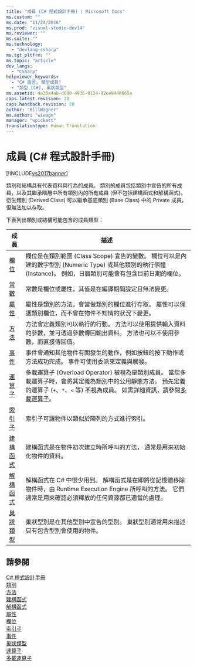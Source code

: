```yaml
---
title: "成員 (C# 程式設計手冊) | Microsoft Docs"
ms.custom: ""
ms.date: "11/24/2016"
ms.prod: "visual-studio-dev14"
ms.reviewer: ""
ms.suite: ""
ms.technology: 
  - "devlang-csharp"
ms.tgt_pltfrm: ""
ms.topic: "article"
dev_langs: 
  - "CSharp"
helpviewer_keywords: 
  - "C# 語言, 類型成員"
  - "類型 [C#], 巢狀類型"
ms.assetid: 4a30a4ab-d690-4936-9124-92ce9448665a
caps.latest.revision: 20
caps.handback.revision: 20
author: "BillWagner"
ms.author: "wiwagn"
manager: "wpickett"
translationtype: Human Translation
---
```

# 成員 (C# 程式設計手冊)
[!INCLUDE[vs2017banner](../../../csharp/includes/vs2017banner.md)]

類別和結構具有代表資料與行為的成員。  類別的成員包括類別中宣告的所有成員，以及其繼承階層中所有類別內的所有成員 \(但不包括建構函式和解構函式\)。  衍生類別 \(Derived Class\) 可以繼承基底類別 \(Base Class\) 中的 Private 成員，但無法加以存取。  
  
 下表列出類別或結構可能包含的成員類型：  
  
|成員|描述|  
|--------|--------|  
|[欄位](../../../csharp/programming-guide/classes-and-structs/fields.md)|欄位是在類別範圍 \(Class Scope\) 宣告的變數。  欄位可以是內建的數字型別 \(Numeric Type\) 或其他類別的執行個體 \(Instance\)。  例如，日曆類別可能會有包含目前日期的欄位。|  
|[常數](../../../csharp/programming-guide/classes-and-structs/constants.md)|常數是欄位或屬性，其值是在編譯期間設定且無法變更。|  
|[屬性](../../../csharp/programming-guide/classes-and-structs/properties.md)|屬性是類別的方法，會當做類別的欄位進行存取。  屬性可以保護類別欄位，而不會在物件不知情的狀況下變更。|  
|[方法](../../../csharp/programming-guide/classes-and-structs/methods.md)|方法會定義類別可以執行的行動。  方法可以使用提供輸入資料的參數，並可透過參數傳回輸出資料。  方法也可以不使用參數，而直接傳回值。|  
|[事件](../../../csharp/programming-guide/events/index.md)|事件會通知其他物件有關發生的動作，例如按鈕的按下動作或方法成功完成。  事件可使用委派來定義與觸發。|  
|[運算子](../../../csharp/programming-guide/statements-expressions-operators/operators.md)|多載運算子 \(Overload Operator\) 被視為是類別成員。  當您多載運算子時，會將其定義為類別中的公用靜態方法。  預先定義的運算子 \(`+`、`*`、`<` 等\) 不視為成員。  如需詳細資訊，請參閱[多載運算子](../../../csharp/programming-guide/statements-expressions-operators/overloadable-operators.md)。|  
|[索引子](../../../csharp/programming-guide/indexers/index.md)|索引子可讓物件以類似於陣列的方式進行索引。|  
|[建構函式](../../../csharp/programming-guide/classes-and-structs/constructors.md)|建構函式是在物件初次建立時所呼叫的方法，  通常是用來初始化物件的資料。|  
|[解構函式](../../../csharp/programming-guide/classes-and-structs/destructors.md)|解構函式在 C\# 中很少用到。  解構函式是在即將從記憶體移除物件時，由 Runtime Execution Engine 所呼叫的方法。  它們通常是用來確認必須釋放的任何資源都已適當的處理。|  
|[巢狀類型](../../../csharp/programming-guide/classes-and-structs/nested-types.md)|巢狀型別是在其他型別中宣告的型別。  巢狀型別通常用來描述只有包含型別會使用的物件。|  
  
## 請參閱  
 [C\# 程式設計手冊](../../../csharp/programming-guide/index.md)   
 [類別](../../../csharp/programming-guide/classes-and-structs/classes.md)   
 [方法](../../../csharp/programming-guide/classes-and-structs/methods.md)   
 [建構函式](../../../csharp/programming-guide/classes-and-structs/constructors.md)   
 [解構函式](../../../csharp/programming-guide/classes-and-structs/destructors.md)   
 [屬性](../../../csharp/programming-guide/classes-and-structs/properties.md)   
 [欄位](../../../csharp/programming-guide/classes-and-structs/fields.md)   
 [索引子](../../../csharp/programming-guide/indexers/index.md)   
 [事件](../../../csharp/programming-guide/events/index.md)   
 [巢狀類型](../../../csharp/programming-guide/classes-and-structs/nested-types.md)   
 [運算子](../../../csharp/programming-guide/statements-expressions-operators/operators.md)   
 [多載運算子](../../../csharp/programming-guide/statements-expressions-operators/overloadable-operators.md)